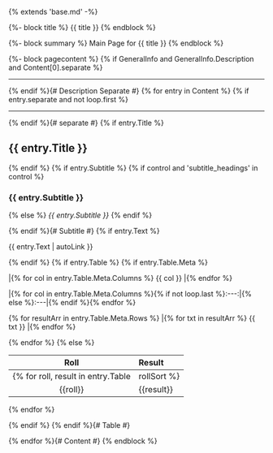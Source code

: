 {% extends 'base.md' -%}

{%- block title %}
{{ title }}
{% endblock %}

{%- block summary %}
Main Page for {{ title }}
{% endblock %}

{%- block pagecontent %}
{% if GeneralInfo and GeneralInfo.Description and Content[0].separate %}

---

{% endif %}{# Description Separate #}
{% for entry in Content %}
{% if entry.separate and not loop.first %}

---

{% endif %}{# separate #}
{% if entry.Title %}
## {{ entry.Title }}

{% endif %}
{% if entry.Subtitle %}
{% if control and 'subtitle_headings' in control %}
### {{ entry.Subtitle }}
{% else %}
*{{ entry.Subtitle }}*
{% endif %}

{% endif %}{# Subtitle #}
{% if entry.Text %}

{{ entry.Text | autoLink }}

{% endif %}
{% if entry.Table %}
{% if entry.Table.Meta %}

|{% for col in entry.Table.Meta.Columns %} {{ col }} |{% endfor %}

|{% for col in entry.Table.Meta.Columns %}{% if not loop.last %}:---:|{% else %}:---|{% endif %}{% endfor %}

{% for resultArr in entry.Table.Meta.Rows %}
|{% for txt in resultArr %} {{ txt }} |{% endfor %}

{% endfor %}
{% else %}

| Roll | Result |
|:----:|:-------|
{% for roll, result in entry.Table|rollSort %}
| {{roll}} | {{result}} |
{% endfor %}

{% endif %}
{% endif %}{# Table #}

{% endfor %}{# Content #}
{% endblock %}